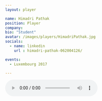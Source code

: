 ```yaml
---
layout: player

name: Himadri Pathak
position: Player
company: 
bio: "Student"
avatar: /images/players/HimadriPathak.jpg
socials:
  - name: linkedin
    url : himadri-pathak-062004126/

events:
  - Luxembourg 2017

---
```


<audio controls>
  <source src="/files/soundbites/2017-03/170324-HimadriPathak.m4a" type="audio/mpeg">
  Your browser does not support the audio tag.
</audio>